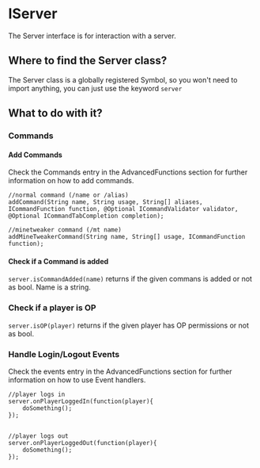 # IServer
The Server interface is for interaction with a server.

## Where to find the Server class?
The Server class is a globally registered Symbol, so you won't need to import anything, you can just use the keyword `server`

## What to do with it?

### Commands

#### Add Commands
Check the Commands entry in the AdvancedFunctions section for further information on how to add commands.

```
//normal command (/name or /alias)
addCommand(String name, String usage, String[] aliases, ICommandFunction function, @Optional ICommandValidator validator, @Optional ICommandTabCompletion completion);

//minetweaker command (/mt name)
addMineTweakerCommand(String name, String[] usage, ICommandFunction function);
```

#### Check if a Command is added
`server.isCommandAdded(name)` returns if the given commans is added or not as bool. Name is a string.

### Check if a player is OP
`server.isOP(player)` returns if the given player has OP permissions or not as bool.

### Handle Login/Logout Events
Check the events entry in the AdvancedFunctions section  for further information on how to use Event handlers.
```
//player logs in
server.onPlayerLoggedIn(function(player){
	doSomething();
});


//player logs out
server.onPlayerLoggedOut(function(player){
	doSomething();
});
```